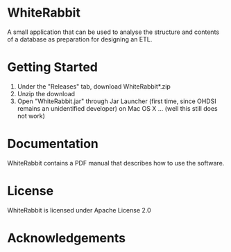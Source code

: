 WhiteRabbit
===========

A small application that can be used to analyse the structure and contents of a database as preparation for designing an ETL.

Getting Started
===============
1. Under the "Releases" tab, download WhiteRabbit*.zip
2. Unzip the download
3. Open "WhiteRabbit.jar" through Jar Launcher (first time, since OHDSI remains an unidentified developer) on Mac OS X ... (well this still does not work)

Documentation
=============
WhiteRabbit contains a PDF manual that describes how to use the software.

License
=======
WhiteRabbit is licensed under Apache License 2.0


Acknowledgements
================
